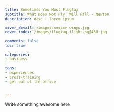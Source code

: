 ```yaml
---
title: Sometimes You Must Flugtag
subtitle: What Does Not Fly, Will Fall - Newton
description: desc - lorem ipsum

cover_detail: /images/nooper-wings.jpg
cover_index: /images/flugtag-flight.sq@450.jpg

comments: false
toc: true

categories:
- business

tags:
- experiences
- cross-training
- get out of the office


---
```


Write something awesome here